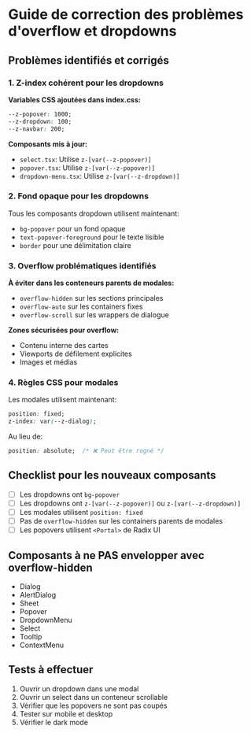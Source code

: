 # Guide de correction des problèmes d'overflow et dropdowns

## Problèmes identifiés et corrigés

### 1. Z-index cohérent pour les dropdowns

**Variables CSS ajoutées dans index.css:**
```css
--z-popover: 1000;
--z-dropdown: 100;
--z-navbar: 200;
```

**Composants mis à jour:**
- `select.tsx`: Utilise `z-[var(--z-popover)]`
- `popover.tsx`: Utilise `z-[var(--z-popover)]`
- `dropdown-menu.tsx`: Utilise `z-[var(--z-dropdown)]`

### 2. Fond opaque pour les dropdowns

Tous les composants dropdown utilisent maintenant:
- `bg-popover` pour un fond opaque
- `text-popover-foreground` pour le texte lisible
- `border` pour une délimitation claire

### 3. Overflow problématiques identifiés

**À éviter dans les conteneurs parents de modales:**
- `overflow-hidden` sur les sections principales
- `overflow-auto` sur les containers fixes
- `overflow-scroll` sur les wrappers de dialogue

**Zones sécurisées pour overflow:**
- Contenu interne des cartes
- Viewports de défilement explicites
- Images et médias

### 4. Règles CSS pour modales

Les modales utilisent maintenant:
```css
position: fixed;
z-index: var(--z-dialog);
```

Au lieu de:
```css
position: absolute;  /* ❌ Peut être rogné */
```

## Checklist pour les nouveaux composants

- [ ] Les dropdowns ont `bg-popover`
- [ ] Les dropdowns ont `z-[var(--z-popover)]` ou `z-[var(--z-dropdown)]`
- [ ] Les modales utilisent `position: fixed`
- [ ] Pas de `overflow-hidden` sur les containers parents de modales
- [ ] Les popovers utilisent `<Portal>` de Radix UI

## Composants à ne PAS envelopper avec overflow-hidden

- Dialog
- AlertDialog
- Sheet
- Popover
- DropdownMenu
- Select
- Tooltip
- ContextMenu

## Tests à effectuer

1. Ouvrir un dropdown dans une modal
2. Ouvrir un select dans un conteneur scrollable
3. Vérifier que les popovers ne sont pas coupés
4. Tester sur mobile et desktop
5. Vérifier le dark mode
